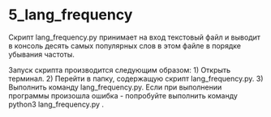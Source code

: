 # 5_lang_frequency

Скрипт lang_frequency.py принимает на вход текстовый файл и выводит в консоль десять самых популярных слов в этом файле в порядке убывания частоты. 

Запуск скрипта производится следующим образом: 1) Открыть терминал. 2) Перейти в папку, содержащую скрипт lang_frequency.py. 3) Выполнить команду lang_frequency.py. Если при выполнении программы произошла ошибка - попробуйте выполнить команду python3 lang_frequency.py .
